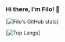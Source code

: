 ### Hi there, I'm Filo! 👋

<!--
**grampassonnia/grampassonnia** is a ✨ _special_ ✨ repository because its `README.md` (this file) appears on your GitHub profile.

Here are some ideas to get you started:

- 🔭 I’m currently working on ...
- 🌱 I’m currently learning ...
- 👯 I’m looking to collaborate on ...
- 🤔 I’m looking for help with ...
- 💬 Ask me about ...
- 📫 How to reach me: ...
- 😄 Pronouns: ...
- ⚡ Fun fact: ...
-->

[![Filo's GitHub stats](https://github-readme-stats.vercel.app/api?username=grampassonnia&show_icons=true&theme=tokyonight)]


[![Top Langs](https://github-readme-stats.vercel.app/api/top-langs/?username=grampassonnia&layout=compact&theme=tokyonight)]
